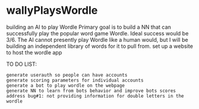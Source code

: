 # wallyPlaysWordle
building an AI to play Wordle
Primary goal is to build a NN that can successfully play the popular word game Wordle. Ideal success would be 3/6. The AI cannot presently play Wordle like a human would, but I will be building an independent library of words for it to pull from. 
set up a website to host the wordle app

TO DO LIST:
	
	generate userauth so people can have accounts
	generate scoring parameters for individual accounts 
	generate a bot to play wordle on the webpage
	generate NN to learn from bots behavior and improve bots scores
	address bug#1: not providing information for double letters in the wordle